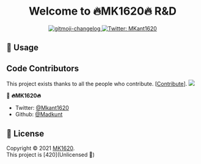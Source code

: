 <h1 align="center">Welcome to 🔥MK1620🔥 R&D</h1>
<p align="center">
  </a>
  </a>
  <a href="https://github.com/MadKunt/">
    <img src="https://img.shields.io/badge/changelog-gitmoji-brightgreen.svg" alt="gitmoji-changelog">
  </a>
  <a href="https://twitter.com/MKant1620">
    <img alt="Twitter: MKant1620" src="https://img.shields.io/twitter/follow/MKant1620.svg?style=social" target="_blank" />
  </a>
</p>



## 🚀 Usage


## Code Contributors

This project exists thanks to all the people who contribute. [[Contribute](🔥MK1620🔥)].
<a href="https://"><img src="https://.svg?width=890&button=false" /></a>

👤 **🔥MK1620🔥**

- Twitter: [@Mkant1620](https://twitter.com/MKant1620)
- Github: [@Madkunt](https://github.com/Madkunt)


## 📝 License

Copyright © 2021 [MK1620](https://github.com/Madkunt/).<br />
This project is [420](Unlicensed 🤪) 



<!---
Madkunt/Madkunt is a ✨ special ✨ repository because its `README.md` (this file) appears on your GitHub profile.
You can click the Preview link to take a look at your changes.
--->
